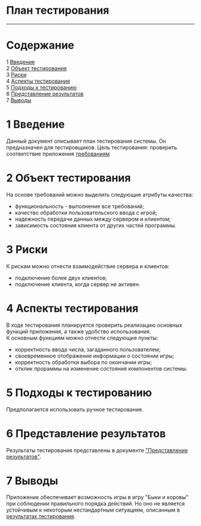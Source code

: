 # План тестирования
---


# Cодержание
1 [Введение](#introduction)  
2 [Объект тестирования](#items)  
3 [Риски](#risk)  
4 [Аспекты тестирования](#features)  
5 [Подходы к тестированию](#approach)  
6 [Представление результатов](#pass)  
7 [Выводы](#conclusion)  

<a name="introduction"/>

# 1 Введение

Данный документ описывает план тестирования системы. Он предназначен для тестировщиков. Цель тестирования: проверить соответствие приложения [требованиям](../Documents/Requirements/Requirements%20Document.md)

<a name="items"/>

# 2 Объект тестирования

На основе требований можно выделить следующие атрибуты качества:

* функциональность - выполнение все требований;
* качество обработки пользовательского ввода с игрой;
* надежность передачи данных между сервером и клиентом;
* зависимость состояния клиента от других частей программы.

<a name="risk"/>

# 3 Риски

К рискам можно отнести взаимодействие сервера и клиентов:  
* подключение более двух клиентов;
* подключение клиента, когда сервер не активен.

<a name="features"/>

# 4 Аспекты тестирования

В ходе тестирования планируется проверить реализацию основных функций приложения, а также удобство использования.  
К основным функциям можно отнести следующие пункты:  
* корректность ввода числа, загаданного пользователем;  
* своевременное отображение информации о состоянии игры;  
* корректность обработки выбора по окончании игры;
* отклик прораммы на изменение состояния компонентов системы.

<a name="approach"/>

# 5 Подходы к тестированию

Предполагается использовать ручное тестирование.

<a name="pass"/>

# 6 Представление результатов

Результаты тестирования представлены в документе ["Представление результатов"](../Testing/TestResults.md).

<a name="conclusion"/>

# 7 Выводы

Приложение обеспечивает возможность игры в игру "Быки и коровы" при соблюдении правильного порядка действий. Но оно не является устойчивым к некоторым нестандартным ситуациям, описанным в [результатах тестирования](../Testing/TestResults.md). 

